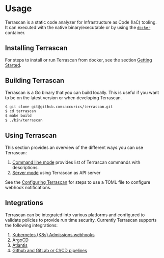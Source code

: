 # Usage
Terrascan is a static code analyzer for Infrastructure as Code (IaC) tooling. It can executed with the native binary/executable or by using the [`docker`](#using-docker) container.

## Installing Terrascan

For steps to install or run Terrascan from docker, see the section [Getting Started](getting-started.md).

## Building Terrascan
Terrascan is a Go binary that you can build locally. This is useful if you want to be on the latest version or when developing Terrascan.

``` Bash
$ git clone git@github.com:accurics/terrascan.git
$ cd terrascan
$ make build
$ ./bin/terrascan
```

## Using Terrascan

This section provides an overview of the different ways you can use Terrascan:

1. [Command line mode](command_line_mode.md) provides list of Terrascan commands with descriptions.
2. [Server mode](Server_Mode.md) using Terrascan as API server

See the [Configuring Terrascan](Config_Options) for steps to use a TOML file to configure webhook notifications.


## Integrations

Terrascan can be integrated into various platforms and configured to validate policies to provide run time security. Currently Terrascan supports the following integrations:

1. [Kubernetes (K8s) Admissions webhooks](admission-controller-webhooks-usage.md)
2. [ArgoCD](argocd-integration.md)
3. [Atlantis](atlantis-integration.md)
4. [Github and GitLab or CI/CD pipelines](cicd.md)

